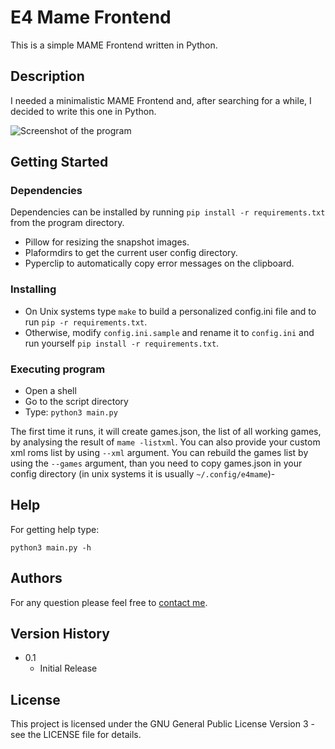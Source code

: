 # E4 Mame Frontend

This is a simple MAME Frontend written in Python.

## Description
I needed a minimalistic MAME Frontend and, after searching for a while, I decided to write this one in Python.

![Screenshot of the program](https://github.com/doriansoru/e4mame/assets/96388235/6ec1813f-fd75-47d0-80a6-325104e6d10f)

## Getting Started

### Dependencies
Dependencies can be installed by running
```pip install -r requirements.txt```
from the program directory.

* Pillow for resizing the snapshot images.
* Plaformdirs to get the current user config directory.
* Pyperclip to automatically copy error messages on the clipboard.

### Installing

* On Unix systems type `make` to build a personalized config.ini file and to run `pip -r requirements.txt`.
* Otherwise, modify `config.ini.sample` and rename it to `config.ini` and run yourself `pip install -r requirements.txt`.

### Executing program

* Open a shell
* Go to the script directory
* Type:
```python3 main.py```

The first time it runs, it will create games.json, the list of all working games, by analysing the result of `mame -listxml`. You can also provide your custom xml roms list by using `--xml` argument.
You can rebuild the games list by using the `--games` argument, than you need to copy games.json in your config directory (in unix systems it is usually `~/.config/e4mame`)-

## Help

For getting help type:
```
python3 main.py -h
```

## Authors

For any question please feel free to [contact me](mailto:doriansoru@gmail.com).

## Version History
* 0.1
    * Initial Release

## License

This project is licensed under the GNU General Public License Version 3 - see the LICENSE file for details.
